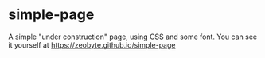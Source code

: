 # simple-page
A simple "under construction" page, using CSS and some font.
You can see it yourself at https://zeobyte.github.io/simple-page
